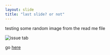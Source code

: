 ```yaml
---
layout: slide
title: "last slide? or not"
---
```

testing some random image from the read me file

![issue tab](https://lab.github.com/public/images/issue_tab.png)

go [here](https://scratchusernamemrtbts.github.io/hello-world/README.md)
